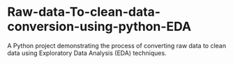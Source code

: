 # Raw-data-To-clean-data-conversion-using-python-EDA
A Python project demonstrating the process of converting raw data to clean data using Exploratory Data Analysis (EDA) techniques.
